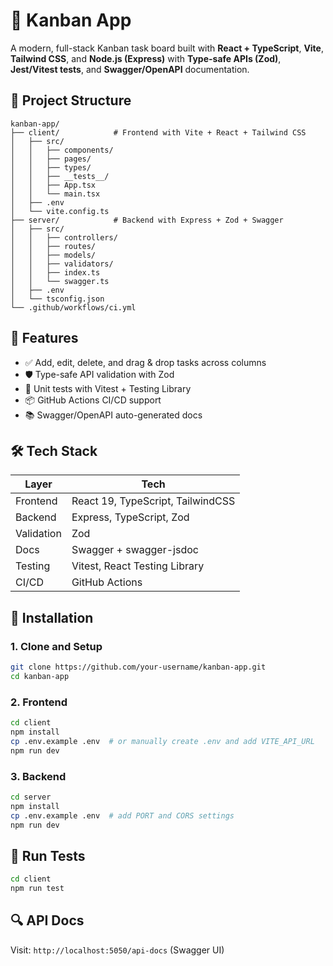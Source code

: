 # 🧠 Kanban App

A modern, full-stack Kanban task board built with **React + TypeScript**, **Vite**, **Tailwind CSS**, and **Node.js (Express)** with **Type-safe APIs (Zod)**, **Jest/Vitest tests**, and **Swagger/OpenAPI** documentation.

## 📁 Project Structure

```
kanban-app/
├── client/            # Frontend with Vite + React + Tailwind CSS
│   ├── src/
│   │   ├── components/
│   │   ├── pages/
│   │   ├── types/
│   │   ├── __tests__/
│   │   ├── App.tsx
│   │   └── main.tsx
│   ├── .env
│   └── vite.config.ts
├── server/            # Backend with Express + Zod + Swagger
│   ├── src/
│   │   ├── controllers/
│   │   ├── routes/
│   │   ├── models/
│   │   ├── validators/
│   │   ├── index.ts
│   │   └── swagger.ts
│   ├── .env
│   └── tsconfig.json
└── .github/workflows/ci.yml
```

## 🧪 Features

- ✅ Add, edit, delete, and drag & drop tasks across columns
- 🛡️ Type-safe API validation with Zod
- 🧪 Unit tests with Vitest + Testing Library
- 📦 GitHub Actions CI/CD support
- 📚 Swagger/OpenAPI auto-generated docs

## 🛠️ Tech Stack

| Layer       | Tech                            |
|-------------|----------------------------------|
| Frontend    | React 19, TypeScript, TailwindCSS |
| Backend     | Express, TypeScript, Zod         |
| Validation  | Zod                              |
| Docs        | Swagger + swagger-jsdoc          |
| Testing     | Vitest, React Testing Library    |
| CI/CD       | GitHub Actions                   |

## 🚀 Installation

### 1. Clone and Setup

```bash
git clone https://github.com/your-username/kanban-app.git
cd kanban-app
```

### 2. Frontend

```bash
cd client
npm install
cp .env.example .env  # or manually create .env and add VITE_API_URL
npm run dev
```

### 3. Backend

```bash
cd server
npm install
cp .env.example .env  # add PORT and CORS settings
npm run dev
```

## 🧪 Run Tests

```bash
cd client
npm run test
```

## 🔍 API Docs

Visit: `http://localhost:5050/api-docs` (Swagger UI)

